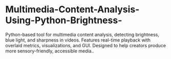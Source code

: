 # Multimedia-Content-Analysis-Using-Python-Brightness-
Python-based tool for multimedia content analysis, detecting brightness, blue light, and sharpness in videos. Features real-time playback with overlaid metrics, visualizations, and GUI. Designed to help creators produce more sensory-friendly, accessible media..
